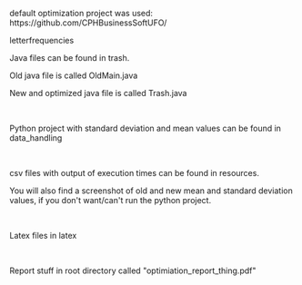 <p>default optimization project was used: https://github.com/CPHBusinessSoftUFO/</p>
<p>letterfrequencies</p>
<p>Java files can be found in trash.</p>
<p>Old java file is called OldMain.java</p>
<p>New and optimized java file is called Trash.java</p>
<br>
<p>Python project with standard deviation and mean values can be found in data_handling</p>
<br>
<p>csv files with output of execution times can be found in resources.</p>
<p>You will also find a screenshot of old and new mean and standard deviation values, if you don't want/can't run the python project.</p>
<br>
<p>Latex files in latex</p>
<br>
<p>Report stuff in root directory called "optimiation_report_thing.pdf"</p>